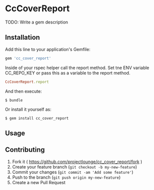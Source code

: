 # CcCoverReport

TODO: Write a gem description

## Installation

Add this line to your application's Gemfile:

```ruby
gem 'cc_cover_report'
```

Inside of your rspec helper call the report method. Set tne ENV variable CC_REPO_KEY or pass this as a variable to the report method.
```ruby
CcCoverReport.report
```

And then execute:

    $ bundle

Or install it yourself as:

    $ gem install cc_cover_report

## Usage



## Contributing

1. Fork it ( https://github.com/projectlounge/cc_cover_report/fork )
2. Create your feature branch (`git checkout -b my-new-feature`)
3. Commit your changes (`git commit -am 'Add some feature'`)
4. Push to the branch (`git push origin my-new-feature`)
5. Create a new Pull Request

